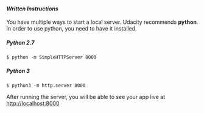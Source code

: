 #### _Written Instructions_

You have multiple ways to start a local server. Udacity recommends **python**. In order to use python, you need to have it installed.

##### Python 2.7
```
$ python -m SimpleHTTPServer 8000
```

##### Python 3
```
$ python3 -m http.server 8000
```

After running the server, you will be able to see your app live at [http://localhost:8000](http://localhost:8000)
